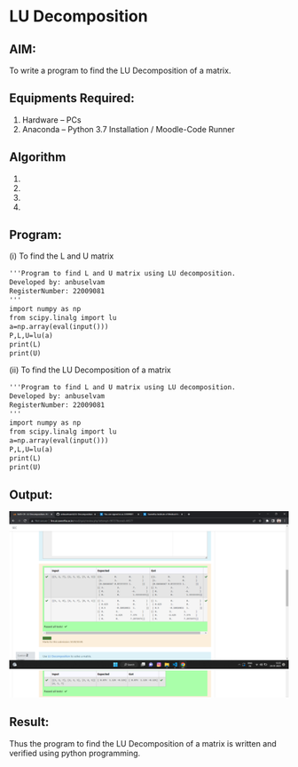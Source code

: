 # LU Decomposition 

## AIM:
To write a program to find the LU Decomposition of a matrix.

## Equipments Required:
1. Hardware – PCs
2. Anaconda – Python 3.7 Installation / Moodle-Code Runner

## Algorithm
1. 
2. 
3. 
4. 

## Program:
(i) To find the L and U matrix
```
'''Program to find L and U matrix using LU decomposition.
Developed by: anbuselvam
RegisterNumber: 22009081
'''
import numpy as np
from scipy.linalg import lu
a=np.array(eval(input()))
P,L,U=lu(a)
print(L)
print(U)
```
(ii) To find the LU Decomposition of a matrix
```
'''Program to find L and U matrix using LU decomposition.
Developed by: anbuselvam
RegisterNumber: 22009081
'''
import numpy as np
from scipy.linalg import lu
a=np.array(eval(input()))
P,L,U=lu(a)
print(L)
print(U)
```

## Output:
![lu decomposition](/Screenshot%20(53).png)
![lu decomposition](/Screenshot%20(54).png)


## Result:
Thus the program to find the LU Decomposition of a matrix is written and verified using python programming.

